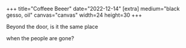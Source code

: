 +++
title="Coffeee Beeer"
date="2022-12-14"
[extra]
medium="black gesso, oil"
canvas="canvas"
width=24
height=30
+++

Beyond the door, is it the same place

when the people are gone?
